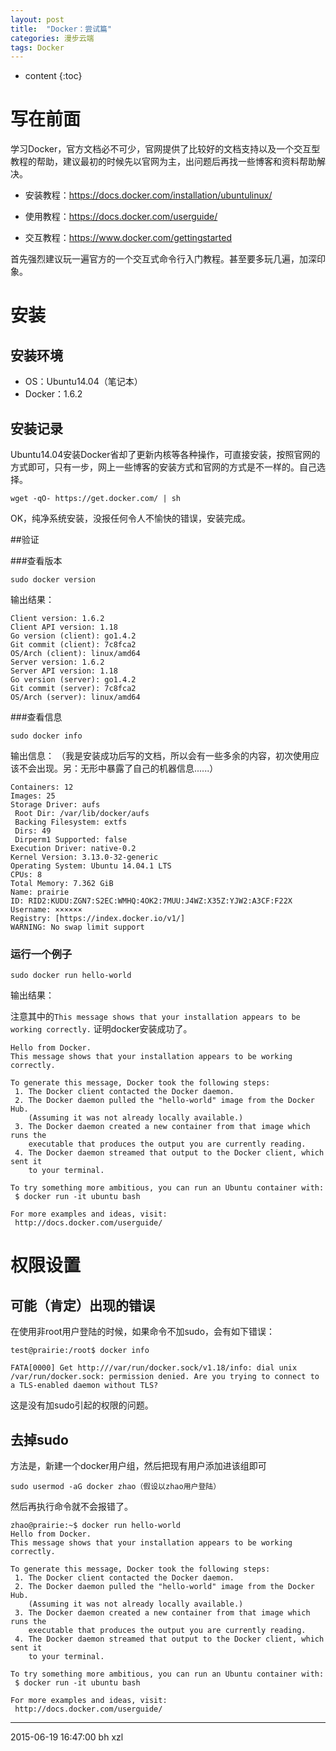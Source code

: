 ```yaml
---
layout: post
title:  "Docker：尝试篇"
categories: 漫步云端
tags: Docker
---
```


* content
{:toc}


# 写在前面

学习Docker，官方文档必不可少，官网提供了比较好的文档支持以及一个交互型教程的帮助，建议最初的时候先以官网为主，出问题后再找一些博客和资料帮助解决。




 - 安装教程：https://docs.docker.com/installation/ubuntulinux/

 - 使用教程：https://docs.docker.com/userguide/

 - 交互教程：https://www.docker.com/gettingstarted

首先强烈建议玩一遍官方的一个交互式命令行入门教程。甚至要多玩几遍，加深印象。

# 安装

## 安装环境

 - OS：Ubuntu14.04（笔记本）
 -  Docker：1.6.2

## 安装记录

Ubuntu14.04安装Docker省却了更新内核等各种操作，可直接安装，按照官网的方式即可，只有一步，网上一些博客的安装方式和官网的方式是不一样的。自己选择。

```
wget -qO- https://get.docker.com/ | sh
```

OK，纯净系统安装，没报任何令人不愉快的错误，安装完成。

##验证

###查看版本

```
sudo docker version
```

输出结果：

```
Client version: 1.6.2
Client API version: 1.18
Go version (client): go1.4.2
Git commit (client): 7c8fca2
OS/Arch (client): linux/amd64
Server version: 1.6.2
Server API version: 1.18
Go version (server): go1.4.2
Git commit (server): 7c8fca2
OS/Arch (server): linux/amd64
```

###查看信息

```
sudo docker info
```

输出信息：
（我是安装成功后写的文档，所以会有一些多余的内容，初次使用应该不会出现。另：无形中暴露了自己的机器信息......）

```
Containers: 12
Images: 25
Storage Driver: aufs
 Root Dir: /var/lib/docker/aufs
 Backing Filesystem: extfs
 Dirs: 49
 Dirperm1 Supported: false
Execution Driver: native-0.2
Kernel Version: 3.13.0-32-generic
Operating System: Ubuntu 14.04.1 LTS
CPUs: 8
Total Memory: 7.362 GiB
Name: prairie
ID: RID2:KUDU:ZGN7:S2EC:WMHQ:4OK2:7MUU:J4WZ:X35Z:YJW2:A3CF:F22X
Username: ××××××
Registry: [https://index.docker.io/v1/]
WARNING: No swap limit support
```

### 运行一个例子

```
sudo docker run hello-world
```

输出结果：

注意其中的`This message shows that your installation appears to be working correctly.` 证明docker安装成功了。
```
Hello from Docker.
This message shows that your installation appears to be working correctly.

To generate this message, Docker took the following steps:
 1. The Docker client contacted the Docker daemon.
 2. The Docker daemon pulled the "hello-world" image from the Docker Hub.
    (Assuming it was not already locally available.)
 3. The Docker daemon created a new container from that image which runs the
    executable that produces the output you are currently reading.
 4. The Docker daemon streamed that output to the Docker client, which sent it
    to your terminal.

To try something more ambitious, you can run an Ubuntu container with:
 $ docker run -it ubuntu bash

For more examples and ideas, visit:
 http://docs.docker.com/userguide/

```

# 权限设置

## 可能（肯定）出现的错误

在使用非root用户登陆的时候，如果命令不加sudo，会有如下错误：

```
test@prairie:/root$ docker info
```

```
FATA[0000] Get http:///var/run/docker.sock/v1.18/info: dial unix /var/run/docker.sock: permission denied. Are you trying to connect to a TLS-enabled daemon without TLS?
```

这是没有加sudo引起的权限的问题。

## 去掉sudo

方法是，新建一个docker用户组，然后把现有用户添加进该组即可

```
sudo usermod -aG docker zhao（假设以zhao用户登陆）
```

然后再执行命令就不会报错了。

```
zhao@prairie:~$ docker run hello-world
Hello from Docker.
This message shows that your installation appears to be working correctly.

To generate this message, Docker took the following steps:
 1. The Docker client contacted the Docker daemon.
 2. The Docker daemon pulled the "hello-world" image from the Docker Hub.
    (Assuming it was not already locally available.)
 3. The Docker daemon created a new container from that image which runs the
    executable that produces the output you are currently reading.
 4. The Docker daemon streamed that output to the Docker client, which sent it
    to your terminal.

To try something more ambitious, you can run an Ubuntu container with:
 $ docker run -it ubuntu bash

For more examples and ideas, visit:
 http://docs.docker.com/userguide/

```

***
2015-06-19 16:47:00 bh xzl
